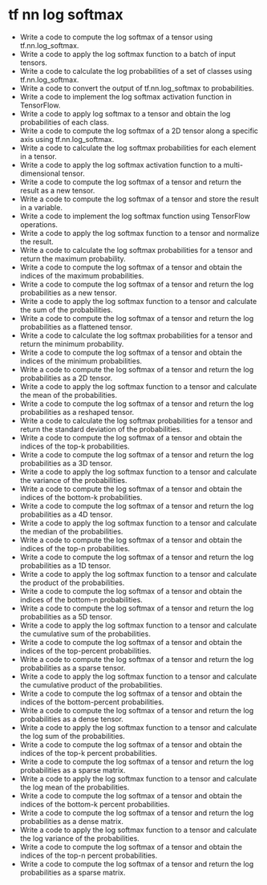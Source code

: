 # tf nn log softmax

- Write a code to compute the log softmax of a tensor using tf.nn.log_softmax.
- Write a code to apply the log softmax function to a batch of input tensors.
- Write a code to calculate the log probabilities of a set of classes using tf.nn.log_softmax.
- Write a code to convert the output of tf.nn.log_softmax to probabilities.
- Write a code to implement the log softmax activation function in TensorFlow.
- Write a code to apply log softmax to a tensor and obtain the log probabilities of each class.
- Write a code to compute the log softmax of a 2D tensor along a specific axis using tf.nn.log_softmax.
- Write a code to calculate the log softmax probabilities for each element in a tensor.
- Write a code to apply the log softmax activation function to a multi-dimensional tensor.
- Write a code to compute the log softmax of a tensor and return the result as a new tensor.
- Write a code to compute the log softmax of a tensor and store the result in a variable.
- Write a code to implement the log softmax function using TensorFlow operations.
- Write a code to apply the log softmax function to a tensor and normalize the result.
- Write a code to calculate the log softmax probabilities for a tensor and return the maximum probability.
- Write a code to compute the log softmax of a tensor and obtain the indices of the maximum probabilities.
- Write a code to compute the log softmax of a tensor and return the log probabilities as a new tensor.
- Write a code to apply the log softmax function to a tensor and calculate the sum of the probabilities.
- Write a code to compute the log softmax of a tensor and return the log probabilities as a flattened tensor.
- Write a code to calculate the log softmax probabilities for a tensor and return the minimum probability.
- Write a code to compute the log softmax of a tensor and obtain the indices of the minimum probabilities.
- Write a code to compute the log softmax of a tensor and return the log probabilities as a 2D tensor.
- Write a code to apply the log softmax function to a tensor and calculate the mean of the probabilities.
- Write a code to compute the log softmax of a tensor and return the log probabilities as a reshaped tensor.
- Write a code to calculate the log softmax probabilities for a tensor and return the standard deviation of the probabilities.
- Write a code to compute the log softmax of a tensor and obtain the indices of the top-k probabilities.
- Write a code to compute the log softmax of a tensor and return the log probabilities as a 3D tensor.
- Write a code to apply the log softmax function to a tensor and calculate the variance of the probabilities.
- Write a code to compute the log softmax of a tensor and obtain the indices of the bottom-k probabilities.
- Write a code to compute the log softmax of a tensor and return the log probabilities as a 4D tensor.
- Write a code to apply the log softmax function to a tensor and calculate the median of the probabilities.
- Write a code to compute the log softmax of a tensor and obtain the indices of the top-n probabilities.
- Write a code to compute the log softmax of a tensor and return the log probabilities as a 1D tensor.
- Write a code to apply the log softmax function to a tensor and calculate the product of the probabilities.
- Write a code to compute the log softmax of a tensor and obtain the indices of the bottom-n probabilities.
- Write a code to compute the log softmax of a tensor and return the log probabilities as a 5D tensor.
- Write a code to apply the log softmax function to a tensor and calculate the cumulative sum of the probabilities.
- Write a code to compute the log softmax of a tensor and obtain the indices of the top-percent probabilities.
- Write a code to compute the log softmax of a tensor and return the log probabilities as a sparse tensor.
- Write a code to apply the log softmax function to a tensor and calculate the cumulative product of the probabilities.
- Write a code to compute the log softmax of a tensor and obtain the indices of the bottom-percent probabilities.
- Write a code to compute the log softmax of a tensor and return the log probabilities as a dense tensor.
- Write a code to apply the log softmax function to a tensor and calculate the log sum of the probabilities.
- Write a code to compute the log softmax of a tensor and obtain the indices of the top-k percent probabilities.
- Write a code to compute the log softmax of a tensor and return the log probabilities as a sparse matrix.
- Write a code to apply the log softmax function to a tensor and calculate the log mean of the probabilities.
- Write a code to compute the log softmax of a tensor and obtain the indices of the bottom-k percent probabilities.
- Write a code to compute the log softmax of a tensor and return the log probabilities as a dense matrix.
- Write a code to apply the log softmax function to a tensor and calculate the log variance of the probabilities.
- Write a code to compute the log softmax of a tensor and obtain the indices of the top-n percent probabilities.
- Write a code to compute the log softmax of a tensor and return the log probabilities as a sparse matrix.